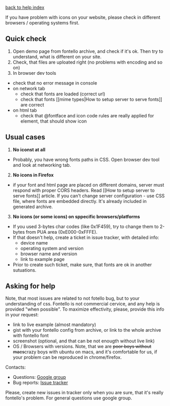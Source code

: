 [back to help index](Help)

If you have problem with icons on your website, please check in different browsers / operating systems first.

## Quick check

1. Open demo page from fontello archive, and check if it's ok. Then try to understand, what is different on your site.
2. Check, that files are uploated right (no problems with encoding and so on)
3. In browser dev tools
  - check that no error message in console
  - on network tab
    - check that fonts are loaded (correct url)
    - check that fonts [[mime types|How to setup server to serve fonts]] are correct
  - on html tab
    - check that @fontface and icon code rules are really applied for element, that should show icon

## Usual cases

1. __No iconst at all__
  - Probably, you have wrong fonts paths in CSS. Open browser dev tool and look at networking tab.
2. __No icons in Firefox__
  - if your font and html page are placed on different domains, server must respond with proper CORS headers. Read [[How to setup server to serve fonts]] article. If you can't change server configuration - use CSS file, where fonts are embedded directly. It's already included in generated archive.
3. __No icons (or some icons) on sppecific browsers/platforms__
  - If you used 3-bytes char codes (like 0x1F459), try to change them to 2-bytes from PUA area (0xE000-0xFFFE).
  - If that doesn't help, create a ticket in issue tracker, with detailed info:
    - device name
    - operating system and version
    - browser name and version
    - link to example page
  - Prior to create such ticket, make sure, that fonts are ok in another sutuations.

## Asking for help

Note, that most issues are related to not fotello bug, but to your understanding of css. Fontello is not commercial cervice, and any help is provided "when possible". To maximize effectivity, please, provide this info in your request:

- link to live example (almost mandatory)
- gist with your fontello config from archive, or link to the whole archive with fontello font
- screenshot (optional, and that can be not enougth without live link)
- OS / Browsers with versions. Note, that we are <s>poor boys without macs</s>crazy boys with ubuntu on macs, and it's comfortable for us, if your problem can be reproduced in chrome/firefox.

Contacts:

- Questions: [Google group](https://groups.google.com/group/fontello/)
- Bug reports: [Issue tracker](https://github.com/fontello/fontello/issues)

Please, create new issues in tracker only when you are sure, that it's really fontello's problem. For general questions use google group.